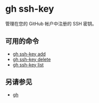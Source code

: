# gh ssh-key

管理在您的 GitHub 帐户中注册的 SSH 密钥。

## 可用的命令

- [gh ssh-key add](/gh_ssh-key_add)
- [gh ssh-key delete](/gh_ssh-key_delete)
- [gh ssh-key list](/gh_ssh-key_list)

## 另请参见

- [gh](/gh)